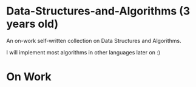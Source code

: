 # Data-Structures-and-Algorithms (3 years old)

An on-work self-written collection on Data Structures and Algorithms. 

I will implement most algorithms in other languages later on :)

# On Work
